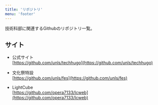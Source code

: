 ```yaml
---
title: 'リポジトリ'
menu: 'footer'
---
```


技術科部に関連するGithubのリポジトリ一覧。

## サイト

* 公式サイト  
[https://github.com/unls/techhugo](https://github.com/unls/techhugo)

* 文化祭特設  
[https://github.com/unls/fes](https://github.com/unls/fes)

* LightCube  
[https://github.com/opera7133/lcweb](https://github.com/opera7133/lcweb)